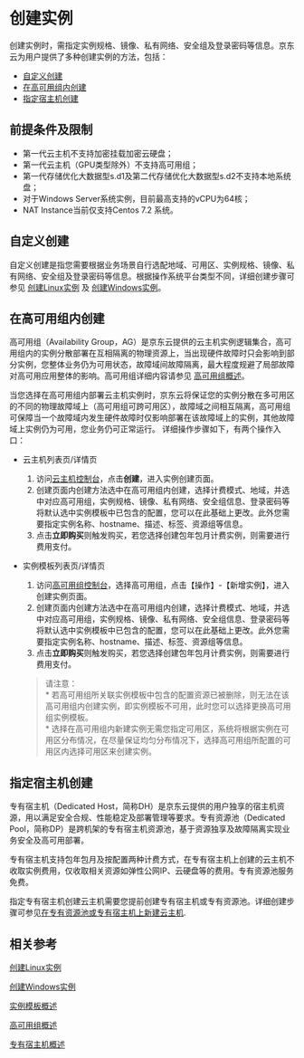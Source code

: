 # 创建实例

创建实例时，需指定实例规格、镜像、私有网络、安全组及登录密码等信息。京东云为用户提供了多种创建实例的方法，包括：

* [自定义创建](Create-Instance#user-content-1)
* [在高可用组内创建](Create-Instance#user-content-2)
* [指定宿主机创建](Create-Instance#user-content-3)

<div id="user-content-1"></div>

## 前提条件及限制

* 第一代云主机不支持加密挂载加密云硬盘；
* 第一代云主机（GPU类型除外）不支持高可用组；
* 第一代存储优化大数据型s.d1及第二代存储优化大数据型s.d2不支持本地系统盘；
* 对于Windows Server系统实例，目前最高支持的vCPU为64核；
* NAT Instance当前仅支持Centos 7.2 系统。

## 自定义创建
自定义创建是指您需要根据业务场景自行选配地域、可用区、实例规格、镜像、私有网络、安全组及登录密码等信息。根据操作系统平台类型不同，详细创建步骤可参见  [创建Linux实例](http://docs.jdcloud.com/cn/virtual-machines/create-linux-instance) 及 [创建Windows实例](http://docs.jdcloud.com/cn/virtual-machines/create-windows-instance)。

## 在高可用组内创建
高可用组（Availability Group，AG）是京东云提供的云主机实例逻辑集合，高可用组内的实例分散部署在互相隔离的物理资源上，当出现硬件故障时只会影响到部分实例，您整体业务仍为可用状态，故障域间故障隔离，最大程度规避了局部故障对高可用应用整体的影响。高可用组详细内容请参见 [高可用组概述](http://docs.jdcloud.com/cn/availability-group/product-overview)。

当您选择在高可用组内部署云主机实例时，京东云将保证您的实例分散在多可用区的不同的物理故障域上（高可用组可跨可用区），故障域之间相互隔离，高可用组可保障当一个故障域内发生硬件故障时仅影响部署在该故障域上的实例，其他故障域上实例仍为可用，您业务仍可正常运行。
详细操作步骤如下，有两个操作入口：

* 云主机列表页/详情页

	1. 访问[云主机控制台](https://cns-console.jdcloud.com/host/compute/list)，点击**创建**，进入实例创建页面。
	2. 创建页面内创建方法选中在高可用组内创建，选择计费模式、地域，并选中对应高可用组，实例规格、镜像、私有网络、安全组信息、登录密码等将默认选中实例模板中已包含的配置，您可以在此基础上更改。此外您需要指定实例名称、hostname、描述、标签、资源组等信息。
	3. 点击**立即购买**则触发购买，若您选择创建包年包月计费实例，则需要进行费用支付。

* 实例模板列表页/详情页

	1. 访问[高可用组控制台](https://cns-console.jdcloud.com/host/availabilitygroup/list)，选择高可用组，点击【操作】-【新增实例】，进入创建实例页面。
	2. 创建页面内创建方法选中在高可用组内创建，选择计费模式、地域，并选中对应高可用组，实例规格、镜像、私有网络、安全组信息、登录密码等将默认选中实例模板中已包含的配置，您可以在此基础上更改。此外您需要指定实例名称、hostname、描述、标签、资源组等信息。
	3. 点击**立即购买**则触发购买，若您选择创建包年包月计费实例，则需要进行费用支付。
		
	> 请注意：<br>* 若高可用组所关联实例模板中包含的配置资源已被删除，则无法在该高可用组内创建实例，即实例模板不可用，此时您可以选择更换高可用组实例模板。<br>* 选择在高可用组内新建实例无需您指定可用区，系统将根据实例在可用区分布情况，在尽量保证均匀分布情况下，选择高可用组所配置的可用区内选择可用区来创建实例。

## 指定宿主机创建
专有宿主机（Dedicated Host，简称DH）是京东云提供的用户独享的宿主机资源，用以满足安全合规、性能稳定及部署管理等要求。专有资源池（Dedicated Pool，简称DP）是跨机架的专有宿主机资源池，基于资源独享及故障隔离实现业务安全及高可用部署。

专有宿主机支持包年包月及按配置两种计费方式，在专有宿主机上创建的云主机不收取实例费用，仅收取相关资源如弹性公网IP、云硬盘等的费用。专有资源池服务免费。

指定专有宿主机创建云主机需要您提前创建专有宿主机或专有资源池。详细创建步骤可参见[在专有资源池或专有宿主机上新建云主机](https://docs.jdcloud.com/cn/dedicated-host/add-instance-in-dh-or-dp).

## 相关参考

[创建Linux实例](https://docs.jdcloud.com/cn/virtual-machines/create-linux-instance)

[创建Windows实例](http://docs.jdcloud.com/cn/virtual-machines/create-windows-instance)

[实例模板概述](http://docs.jdcloud.com/cn/virtual-machines/instance-template-overview)

[高可用组概述](http://docs.jdcloud.com/cn/availability-group/product-overview)

[专有宿主机概述](https://docs.jdcloud.com/cn/dedicated-host/product-overview)
